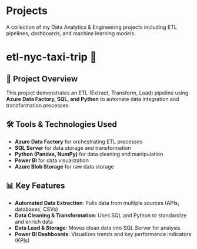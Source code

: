 # Projects
A collection of my Data Analytics &amp; Engineering projects including ETL pipelines, dashboards, and machine learning models.

# etl-nyc-taxi-trip 🚀

## 📌 Project Overview
This project demonstrates an ETL (Extract, Transform, Load) pipeline using **Azure Data Factory, SQL, and Python** to automate data integration and transformation processes.

## 🛠️ Tools & Technologies Used
- **Azure Data Factory** for orchestrating ETL processes
- **SQL Server** for data storage and transformation
- **Python (Pandas, NumPy)** for data cleaning and manipulation
- **Power BI** for data visualization
- **Azure Blob Storage** for raw data storage

## 📊 Key Features
- **Automated Data Extraction**: Pulls data from multiple sources (APIs, databases, CSVs)
- **Data Cleaning & Transformation**: Uses SQL and Python to standardize and enrich data
- **Data Load & Storage**: Moves clean data into SQL Server for analysis
- **Power BI Dashboards**: Visualizes trends and key performance indicators (KPIs)


